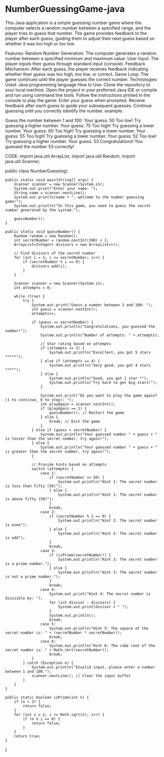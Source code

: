 # NumberGuessingGame-java
This Java application is a simple guessing number game where the computer selects a random number between a specified range, and the player tries to guess that number. The game provides feedback to the player after each guess, guiding them to adjust their next guess based on whether it was too high or too low.

Features:
Random Number Generation: The computer generates a random number between a specified minimum and maximum value.
User Input: The player inputs their guess through standard input (console).
Feedback Mechanism: After each guess, the player receives feedback indicating whether their guess was too high, too low, or correct.
Game Loop: The game continues until the player guesses the correct number.
Technologies Used:
Java programming language
How to Use:
Clone the repository to your local machine.
Open the project in your preferred Java IDE or compile and run using command line tools.
Follow the instructions printed in the console to play the game:
Enter your guess when prompted.
Receive feedback after each guess to guide your subsequent guesses.
Continue guessing until you correctly identify the number.
example:

Guess the number between 1 and 100:
Your guess: 50
Too low! Try guessing a higher number.
Your guess: 75
Too high! Try guessing a lower number.
Your guess: 60
Too high! Try guessing a lower number.
Your guess: 55
Too high! Try guessing a lower number.
Your guess: 52
Too low! Try guessing a higher number.
Your guess: 53
Congratulations! You guessed the number 53 correctly!

CODE:
import java.util.ArrayList;
import java.util.Random;
import java.util.Scanner;

public class NumberGuessing{

    public static void main(String[] args) {
        Scanner scanner = new Scanner(System.in);
        System.out.print("Enter your name: ");
        String name = scanner.nextLine();
        System.out.println(name + ", welcome to the number guessing game!");
        System.out.println("In this game, you need to guess the secret number generated by the system.");

        guessNumber();
    }

    public static void guessNumber() {
        Random random = new Random();
        int secretNumber = random.nextInt(100) + 1;
        ArrayList<Integer> divisors = new ArrayList<>();

        // Find divisors of the secret number
        for (int i = 1; i <= secretNumber; i++) {
            if (secretNumber % i == 0) {
                divisors.add(i);
            }
        }

        Scanner scanner = new Scanner(System.in);
        int attempts = 0;

        while (true) {
            try {
                System.out.print("Guess a number between 1 and 100: ");
                int guess = scanner.nextInt();
                attempts++;

                if (guess == secretNumber) {
                    System.out.println("Congratulations, you guessed the number!");
                    System.out.println("Number of attempts: " + attempts);
                    
                    // Star rating based on attempts
                    if (attempts <= 3) {
                        System.out.println("Excellent, you got 5 stars *****");
                    } else if (attempts == 4) {
                        System.out.println("Very good, you got 4 stars ****");
                    } else {
                        System.out.println("Good, you got 1 star *");
                        System.out.println("Try hard to get big stars!");
                    }

                    System.out.print("Do you want to play the game again? (1 to continue, 0 to stop): ");
                    int playAgain = scanner.nextInt();
                    if (playAgain == 1) {
                        guessNumber(); // Restart the game
                    } else {
                        break; // Exit the game
                    }
                } else if (guess < secretNumber) {
                    System.out.println("Your guessed number " + guess + " is lesser than the secret number, try again!");
                } else {
                    System.out.println("Your guessed number " + guess + " is greater than the secret number, try again!");
                }

                // Provide hints based on attempts
                switch (attempts) {
                    case 1:
                        if (secretNumber <= 50) {
                            System.out.println("Hint 1: The secret number is less than fifty (50)");
                        } else {
                            System.out.println("Hint 1: The secret number is above fifty (50)");
                        }
                        break;
                    case 2:
                        if (secretNumber % 2 == 0) {
                            System.out.println("Hint 2: The secret number is even");
                        } else {
                            System.out.println("Hint 2: The secret number is odd");
                        }
                        break;
                    case 3:
                        if (isPrime(secretNumber)) {
                            System.out.println("Hint 3: The secret number is a prime number.");
                        } else {
                            System.out.println("Hint 3: The secret number is not a prime number.");
                        }
                        break;
                    case 4:
                        System.out.print("Hint 4: The secret number is divisible by: ");
                        for (int divisor : divisors) {
                            System.out.print(divisor + " ");
                        }
                        System.out.println();
                        break;
                    case 5:
                        System.out.println("Hint 5: The square of the secret number is: " + (secretNumber * secretNumber));
                        break;
                    case 6:
                        System.out.println("Hint 6: The cube root of the secret number is: " + Math.cbrt(secretNumber));
                        break;
                }
            } catch (Exception e) {
                System.out.println("Invalid input, please enter a number between 1 and 100.");
                scanner.nextLine(); // Clear the input buffer
            }
        }
    }

    public static boolean isPrime(int n) {
        if (n < 2) {
            return false;
        }
        for (int i = 2; i <= Math.sqrt(n); i++) {
            if (n % i == 0) {
                return false;
            }
        }
        return true;
    }
}
